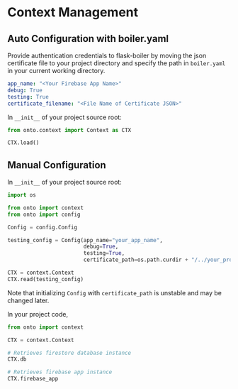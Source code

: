 # Context Management 


## Auto Configuration with boiler.yaml

Provide authentication credentials to flask-boiler by moving the json certificate file 
to your project directory and specify the path in ```boiler.yaml``` 
in your current working directory. 

```yaml
app_name: "<Your Firebase App Name>"
debug: True
testing: True
certificate_filename: "<File Name of Certificate JSON>"
```

In ```__init__``` of your project source root: 
```python
from onto.context import Context as CTX

CTX.load()
```

## Manual Configuration 
In `__init__` of your project source root:
```python
import os

from onto import context
from onto import config

Config = config.Config

testing_config = Config(app_name="your_app_name",
                        debug=True,
                        testing=True,
                        certificate_path=os.path.curdir + "/../your_project/config_jsons/your_certificate.json")

CTX = context.Context
CTX.read(testing_config)
```

Note that initializing `Config` with `certificate_path` is unstable and
may be changed later.

In your project code,

```python
from onto import context

CTX = context.Context

# Retrieves firestore database instance 
CTX.db

# Retrieves firebase app instance 
CTX.firebase_app

```

